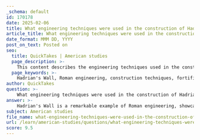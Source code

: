 ```yaml
---
_schema: default
id: 170178
date: 2025-02-06
title: What engineering techniques were used in the construction of Hadrian's Wall, and how did they contribute to its fortifications?
article_title: What engineering techniques were used in the construction of Hadrian's Wall, and how did they contribute to its fortifications?
date_format: MMM DD, YYYY
post_on_text: Posted on
seo:
  title: QuickTakes | American studies
  page_description: >-
    This content describes the engineering techniques used in the construction of Hadrian's Wall, focusing on the materials, design, surveying, and construction phases that contributed to its fortifications and long-term durability.
  page_keywords: >-
    Hadrian's Wall, Roman engineering, construction techniques, fortifications, material utilization, design dimensions, surveying techniques, construction phases, watch towers, logistical planning, durability
author: QuickTakes
question: >-
    What engineering techniques were used in the construction of Hadrian's Wall, and how did they contribute to its fortifications?
answer: >-
    Hadrian's Wall is a remarkable example of Roman engineering, showcasing advanced techniques that were pivotal in its construction and fortification. Here are some key engineering techniques used in the construction of Hadrian's Wall and how they contributed to its fortifications:\n\n1. **Material Utilization**: The wall was primarily constructed from locally quarried stone, which minimized transportation costs and time. This choice of material not only provided durability but also allowed for the wall to blend into the surrounding landscape, making it less conspicuous to potential invaders.\n\n2. **Design and Dimensions**: The wall was designed to be approximately 3 meters (10 Roman feet) wide and varied in height, with some sections reaching up to 4 meters. This substantial width and height provided a formidable barrier against attacks. The wall also included a ditch on the northern side, which further enhanced its defensive capabilities by creating an additional obstacle for any approaching forces.\n\n3. **Surveying Techniques**: Roman engineers employed advanced surveying techniques to ensure that the wall followed the natural contours of the land. This not only made construction more efficient but also enhanced the wall's defensive posture by utilizing the landscape to its advantage.\n\n4. **Construction Phases**: The construction of Hadrian's Wall involved multiple phases and adaptations over time. Initially, a stone wall was built from the River Tyne to the River Irthing, while a turf rampart was constructed for the western section. This dual approach allowed for flexibility in construction methods based on available resources and strategic needs.\n\n5. **Fortifications and Watch Towers**: The wall was punctuated by a series of forts and smaller watch towers, which served as military outposts. These structures allowed for the monitoring of movements across the frontier and provided a place for troops to be stationed, enhancing the wall's overall defensive strategy.\n\n6. **Logistical Planning**: The construction of Hadrian's Wall required a massive mobilization of manpower and resources, demonstrating the Romans' exceptional logistical planning capabilities. The project took about six years to complete, indicating a well-organized effort that involved careful coordination of labor and materials.\n\n7. **Long-term Durability**: The engineering techniques employed in the construction of Hadrian's Wall contributed to its long-term durability. The wall has withstood the test of time, remaining a significant historical and archaeological site nearly 2,000 years after its construction.\n\nIn summary, the engineering techniques used in the construction of Hadrian's Wall were crucial for its effectiveness as a fortification. The combination of strategic design, material selection, and advanced construction methods not only created a formidable barrier against invasions but also exemplified the Roman Empire's engineering prowess and ability to maintain control over its territories.
subject: American studies
file_name: what-engineering-techniques-were-used-in-the-construction-of-hadrians-wall-and-how-did-they-contribute-to-its-fortifications.md
url: /learn/american-studies/questions/what-engineering-techniques-were-used-in-the-construction-of-hadrians-wall-and-how-did-they-contribute-to-its-fortifications
score: 9.5
---
```


&nbsp;